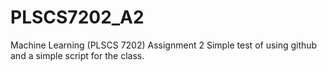 # PLSCS7202_A2
Machine Learning (PLSCS 7202) Assignment 2
Simple test of using github and a simple script for the class.
